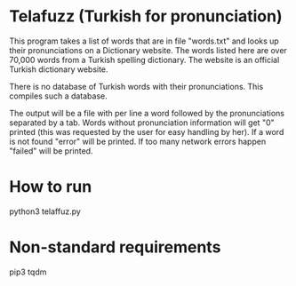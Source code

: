 # Telafuzz (Turkish for pronunciation)

This program takes a list of words that are in file "words.txt" and looks up their pronunciations on a Dictionary website.
The words listed here are over 70,000 words from a Turkish spelling dictionary.
The website is an official Turkish dictionary website.

There is no database of Turkish words with their pronunciations.
This compiles such a database.

The output will be a file with per line a word followed by the pronunciations separated by a tab.
Words without pronunciation information will get "0" printed (this was requested by the user for easy handling by her).
If a word is not found "error" will be printed.
If too many network errors happen "failed" will be printed.

# How to run

python3 telaffuz.py

# Non-standard requirements

pip3 tqdm
